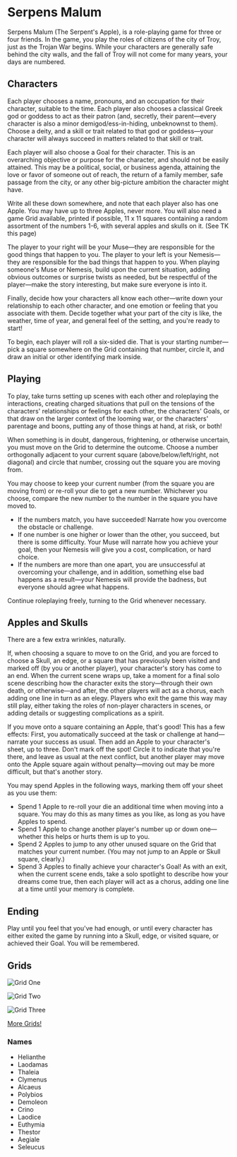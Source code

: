 # Serpens Malum

Serpens Malum (The Serpent's Apple), is a role-playing game for three or four friends. In the game, you 
play the roles of citizens of the city of Troy, just as the Trojan War begins. While your characters are 
generally safe behind the city walls, and the fall of Troy will not come for many years, your days are numbered.

## Characters

Each player chooses a name, pronouns, and an occupation for their character, suitable to the time. Each player also chooses a classical Greek god or goddess to act as their patron (and, secretly, their parent—every character is also a minor demigod/ess-in-hiding, unbeknownst to them). Choose a deity, and a skill or trait related to that god or goddess—your character will always succeed in matters related to that skill or trait.

Each player will also choose a Goal for their character. This is an overarching objective or purpose for the character, and should not be easily attained. This may be a political, social, or business agenda, attaining the love or favor of someone out of reach, the return of a family member, safe passage from the city, or any other big-picture ambition the character might have.

Write all these down somewhere, and note that each player also has one Apple. You may have up to three Apples, never more. You will also need a game Grid available, printed if possible, 11 x 11 squares containing a random assortment of the numbers 1-6, with several apples and skulls on it. (See TK this page)

The player to your right will be your Muse—they are responsible for the good things that happen to you. The player to your left is your Nemesis—they are responsible for the bad things that happen to you. When playing someone's Muse or Nemesis, build upon the current situation, adding obvious outcomes or surprise twists as needed, but be respectful of the player—make the story interesting, but make sure everyone is into it.

Finally, decide how your characters all know each other—write down your relationship to each other character, and one emotion or feeling that you associate with them. Decide together what your part of the city is like, the weather, time of year, and general feel of the setting, and you're ready to start!

To begin, each player will roll a six-sided die. That is your starting number—pick a square somewhere on the Grid containing that number, circle it, and draw an initial or other identifying mark inside. 

## Playing

To play, take turns setting up scenes with each other and roleplaying the interactions, creating charged situations that pull on the tensions of the characters' relationships or feelings for each other, the characters' Goals, or that draw on the larger context of the looming war, or the characters' parentage and boons, putting any of those things at hand, at risk, or both!

When something is in doubt, dangerous, frightening, or otherwise uncertain, you must move on the Grid to determine the outcome. Choose a number orthogonally adjacent to your current square (above/below/left/right, not diagonal) and circle that number, crossing out the square you are moving from. 

You may choose to keep your current number (from the square you are moving from) or re-roll your die to get a new number. Whichever you choose, compare the new number to the number in the square you have moved to.

* If the numbers match, you have succeeded! Narrate how you overcome the obstacle or challenge.
* If one number is one higher or lower than the other, you succeed, but there is some difficulty. Your Muse will narrate how you achieve your goal, then your Nemesis will give you a cost, complication, or hard choice.
* If the numbers are more than one apart, you are unsuccessful at overcoming your challenge, and in addition, something else bad happens as a result—your Nemesis will provide the badness, but everyone should agree what happens.

Continue roleplaying freely, turning to the Grid whenever necessary. 

## Apples and Skulls

There are a few extra wrinkles, naturally. 

If, when choosing a square to move to on the Grid, and you are forced to choose a Skull, an edge, or a square that has previously been visited and marked off (by you or another player), your character's story has come to an end. When the current scene wraps up, take a moment for a final solo scene describing how the character exits the story—through their own death, or otherwise—and after, the other players will act as a chorus, each adding one line in turn as an elegy. Players who exit the game this way may still play, either taking the roles of non-player characters in scenes, or adding details or suggesting complications as a spirit. 

If you move onto a square containing an Apple, that's good! This has a few effects: First, you automatically succeed at the task or challenge at hand—narrate your success as usual. Then add an Apple to your character's sheet, up to three. Don't mark off the spot! Circle it to indicate that you're there, and leave as usual at the next conflict, but another player may move onto the Apple square again without penalty—moving out may be more difficult, but that's another story.

You may spend Apples in the following ways, marking them off your sheet as you use them:

* Spend 1 Apple to re-roll your die an additional time when moving into a square. You may do this as many times as you like, as long as you have Apples to spend.
* Spend 1 Apple to change another player's number up or down one—whether this helps or hurts them is up to you.
* Spend 2 Apples to jump to any other unused square on the Grid that matches your current number. (You may not jump to an Apple or Skull square, clearly.)
* Spend 3 Apples to finally achieve your character's Goal! As with an exit, when the current scene ends, take a solo spotlight to describe how your dreams come true, then each player will act as a chorus, adding one line at a time until your memory is complete.

## Ending

Play until you feel that you've had enough, or until every character has either exited the game by running into a Skull, edge, or visited square, or achieved their Goal. You will be remembered.

## Grids

![Grid One](https://raw.githubusercontent.com/marcmajcher/serpens-malum/master/public/img/Grid1.png)

![Grid Two](https://raw.githubusercontent.com/marcmajcher/serpens-malum/master/public/img/Grid2.png)

![Grid Three](https://raw.githubusercontent.com/marcmajcher/serpens-malum/master/public/img/Grid3.png)

[More Grids!](https://marcmajcher.github.io/serpens-malum/)

### Names

* Helianthe 
* Laodamas 
* Thaleia 
* Clymenus 
* Alcaeus 
* Polybios
* Demoleon 
* Crino 
* Laodice 
* Euthymia 
* Thestor
* Aegiale 
* Seleucus 
